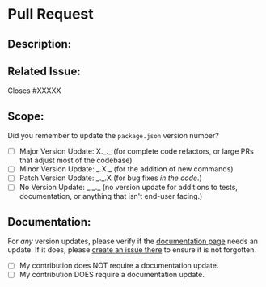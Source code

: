 # Pull Request

<!--Before contributing, please read our contributing guidelines-->

## Description:

<!--A brief description of what your pull request does.-->

## Related Issue:

<!--Is this related to an issue? Does it close one? If so, replace the XXXXX below with the issue number.-->

Closes #XXXXX

## Scope:

Did you remember to update the `package.json` version number?

- [ ] Major Version Update: X.\_.\_ (for complete code refactors, or large PRs that adjust most of the codebase)
- [ ] Minor Version Update: \_.X.\_ (for the addition of new commands)
- [ ] Patch Version Update: \_.\_.X (for bug fixes _in the code_.)
- [ ] No Version Update: \_.\_.\_ (no version update for additions to tests, documentation, or anything that isn't end-user facing.)

## Documentation:

For _any_ version updates, please verify if the [documentation page](https://www.nhcarrigan.com/discord-bot-documentation) needs an update. If it does, please [create an issue there](https://github.com/nhcarrigan/discord-bot-documentation) to ensure it is not forgotten.

- [ ] My contribution does NOT require a documentation update.
- [ ] My contribution DOES require a documentation update.
